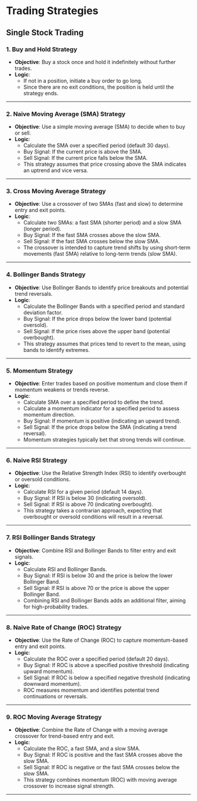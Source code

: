 # Trading Strategies
## Single Stock Trading

### 1. **Buy and Hold Strategy**
- **Objective**: Buy a stock once and hold it indefinitely without further trades.
- **Logic**:
  - If not in a position, initiate a buy order to go long.
  - Since there are no exit conditions, the position is held until the strategy ends.
  
---

### 2. **Naive Moving Average (SMA) Strategy**
- **Objective**: Use a simple moving average (SMA) to decide when to buy or sell.
- **Logic**:
  - Calculate the SMA over a specified period (default 30 days).
  - Buy Signal: If the current price is above the SMA.
  - Sell Signal: If the current price falls below the SMA.
  - This strategy assumes that price crossing above the SMA indicates an uptrend and vice versa.

---

### 3. **Cross Moving Average Strategy**
- **Objective**: Use a crossover of two SMAs (fast and slow) to determine entry and exit points.
- **Logic**:
  - Calculate two SMAs: a fast SMA (shorter period) and a slow SMA (longer period).
  - Buy Signal: If the fast SMA crosses above the slow SMA.
  - Sell Signal: If the fast SMA crosses below the slow SMA.
  - The crossover is intended to capture trend shifts by using short-term movements (fast SMA) relative to long-term trends (slow SMA).

---

### 4. **Bollinger Bands Strategy**
- **Objective**: Use Bollinger Bands to identify price breakouts and potential trend reversals.
- **Logic**:
  - Calculate the Bollinger Bands with a specified period and standard deviation factor.
  - Buy Signal: If the price drops below the lower band (potential oversold).
  - Sell Signal: If the price rises above the upper band (potential overbought).
  - This strategy assumes that prices tend to revert to the mean, using bands to identify extremes.

---

### 5. **Momentum Strategy**
- **Objective**: Enter trades based on positive momentum and close them if momentum weakens or trends reverse.
- **Logic**:
  - Calculate SMA over a specified period to define the trend.
  - Calculate a momentum indicator for a specified period to assess momentum direction.
  - Buy Signal: If momentum is positive (indicating an upward trend).
  - Sell Signal: If the price drops below the SMA (indicating a trend reversal).
  - Momentum strategies typically bet that strong trends will continue.

---

### 6. **Naive RSI Strategy**
- **Objective**: Use the Relative Strength Index (RSI) to identify overbought or oversold conditions.
- **Logic**:
  - Calculate RSI for a given period (default 14 days).
  - Buy Signal: If RSI is below 30 (indicating oversold).
  - Sell Signal: If RSI is above 70 (indicating overbought).
  - This strategy takes a contrarian approach, expecting that overbought or oversold conditions will result in a reversal.

---

### 7. **RSI Bollinger Bands Strategy**
- **Objective**: Combine RSI and Bollinger Bands to filter entry and exit signals.
- **Logic**:
  - Calculate RSI and Bollinger Bands.
  - Buy Signal: If RSI is below 30 and the price is below the lower Bollinger Band.
  - Sell Signal: If RSI is above 70 or the price is above the upper Bollinger Band.
  - Combining RSI and Bollinger Bands adds an additional filter, aiming for high-probability trades.

---


### 8. **Naive Rate of Change (ROC) Strategy**
- **Objective**: Use the Rate of Change (ROC) to capture momentum-based entry and exit points.
- **Logic**:
  - Calculate the ROC over a specified period (default 20 days).
  - Buy Signal: If ROC is above a specified positive threshold (indicating upward momentum).
  - Sell Signal: If ROC is below a specified negative threshold (indicating downward momentum).
  - ROC measures momentum and identifies potential trend continuations or reversals.

---

### 9. **ROC Moving Average Strategy**
- **Objective**: Combine the Rate of Change with a moving average crossover for trend-based entry and exit.
- **Logic**:
  - Calculate the ROC, a fast SMA, and a slow SMA.
  - Buy Signal: If ROC is positive and the fast SMA crosses above the slow SMA.
  - Sell Signal: If ROC is negative or the fast SMA crosses below the slow SMA.
  - This strategy combines momentum (ROC) with moving average crossover to increase signal strength.

---